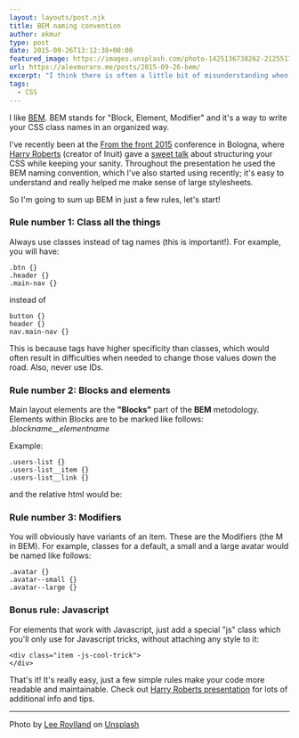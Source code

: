 ```yaml
---
layout: layouts/post.njk
title: BEM naming convention
author: akmur
type: post
date: 2015-09-26T13:12:38+00:00
featured_image: https://images.unsplash.com/photo-1425136738262-212551713a58?ixlib=rb-1.2.1&ixid=eyJhcHBfaWQiOjI0MX0&auto=format&fit=crop&w=900&q=60
url: https://alexmuraro.me/posts/2015-09-26-bem/
excerpt: "I think there is often a little bit of misunderstanding when frontend developers and designers talk to each other about dimensions on the web. Designers generally design in pixels, obviously. Frontend developers then usually develop in _ems_ and rems. This post wants to bridge a knowledge gap that I feel might exist."
tags:
  - CSS
---
```


I like [BEM][1]. BEM stands for "Block, Element, Modifier" and it's a way to write your CSS class names in an organized way.

I've recently been at the [From the front 2015][2] conference in Bologna, where [Harry Roberts][3] (creator of Inuit) gave a [sweet talk][4] about structuring your CSS while keeping your sanity. Throughout the presentation he used the BEM naming convention, which I've also started using recently; it's easy to understand and really helped me make sense of large stylesheets.

So I'm going to sum up BEM in just a few rules, let's start!

### Rule number 1: Class all the things

Always use classes instead of tag names (this is important!). For example, you will have:

```
.btn {}
.header {}
.main-nav {}
```

instead of

```
button {}
header {}
nav.main-nav {}
```

This is because tags have higher specificity than classes, which would often result in difficulties when needed to change those values down the road. Also, never use IDs.

### Rule number 2: Blocks and elements

Main layout elements are the **"Blocks"** part of the **BEM** metodology.
Elements within Blocks are to be marked like follows: _.blockname\_\_elementname_

Example:

```
.users-list {}
.users-list__item {}
.users-list__link {}
```

and the relative html would be:

### Rule number 3: Modifiers

You will obviously have variants of an item. These are the Modifiers (the M in BEM). For example, classes for a default, a small and a large avatar would be named like follows:

```
.avatar {}
.avatar--small {}
.avatar--large {}
```

### Bonus rule: Javascript

For elements that work with Javascript, just add a special "js" class which you'll only use for Javascript tricks, without attaching any style to it:

```
<div class="item -js-cool-trick">
</div>
```

That's it! It's really easy, just a few simple rules make your code more readable and maintainable. Check out <a title="undefined" href="https://speakerdeck.com/csswizardry/css-for-software-engineers-for-css-developers" target="">Harry Roberts presentation</a> for lots of additional info and tips.

[1]: https://en.bem.info/
[2]: http://2015.fromthefront.it/
[3]: http://csswizardry.com/
[4]: https://speakerdeck.com/csswizardry/css-for-software-engineers-for-css-developers

---

<span>Photo by <a href="https://unsplash.com/@roylandnye?utm_source=unsplash&amp;utm_medium=referral&amp;utm_content=creditCopyText">Lee Roylland</a> on <a href="https://unsplash.com/s/photos/mountains?utm_source=unsplash&amp;utm_medium=referral&amp;utm_content=creditCopyText">Unsplash</a></span>
